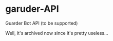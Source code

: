 # garuder-API
Guarder Bot API (to be supported)

Well, it's archived now since it's pretty useless...
